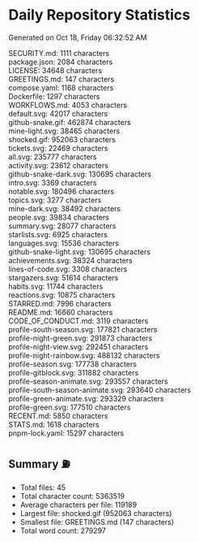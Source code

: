# Daily Repository Statistics 
Generated on Oct 18, Friday 06:32:52 AM  

SECURITY.md: 1111 characters  
package.json: 2084 characters  
LICENSE: 34648 characters  
GREETINGS.md: 147 characters  
compose.yaml: 1168 characters  
Dockerfile: 1297 characters  
WORKFLOWS.md: 4053 characters  
default.svg: 42017 characters  
github-snake.gif: 462874 characters  
mine-light.svg: 38465 characters  
shocked.gif: 952063 characters  
tickets.svg: 22469 characters  
all.svg: 235777 characters  
activity.svg: 23612 characters  
github-snake-dark.svg: 130695 characters  
intro.svg: 3369 characters  
notable.svg: 180496 characters  
topics.svg: 3277 characters  
mine-dark.svg: 38492 characters  
people.svg: 39834 characters  
summary.svg: 28077 characters  
starlists.svg: 6925 characters  
languages.svg: 15536 characters  
github-snake-light.svg: 130695 characters  
achievements.svg: 38324 characters  
lines-of-code.svg: 3308 characters  
stargazers.svg: 51614 characters  
habits.svg: 11744 characters  
reactions.svg: 10875 characters  
STARRED.md: 7996 characters  
README.md: 16660 characters  
CODE_OF_CONDUCT.md: 3119 characters  
profile-south-season.svg: 177821 characters  
profile-night-green.svg: 291873 characters  
profile-night-view.svg: 292451 characters  
profile-night-rainbow.svg: 488132 characters  
profile-season.svg: 177738 characters  
profile-gitblock.svg: 311882 characters  
profile-season-animate.svg: 293557 characters  
profile-south-season-animate.svg: 293640 characters  
profile-green-animate.svg: 293329 characters  
profile-green.svg: 177510 characters  
RECENT.md: 5850 characters  
STATS.md: 1618 characters  
pnpm-lock.yaml: 15297 characters  

## Summary ⛽  
- Total files: 45  
- Total character count: 5363519  
- Average characters per file: 119189  
- Largest file: shocked.gif (952063 characters)  
- Smallest file: GREETINGS.md (147 characters)  
- Total word count: 279297  
